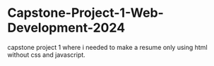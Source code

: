 # Capstone-Project-1-Web-Development-2024
capstone project 1 where i needed to make a resume only using html without css and javascript.
